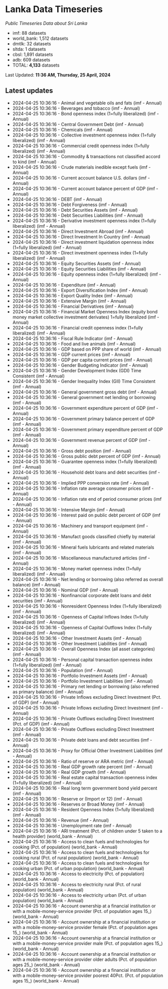 # Lanka Data Timeseries
*Public Timeseries Data about Sri Lanka*

* imf: 88 datasets
* world_bank: 1,512 datasets
* dmtlk: 32 datasets
* sltda: 1 datasets
* cbsl: 1,891 datasets
* adb: 609 datasets
* TOTAL: **4,133** datasets

Last Updated: **11:36 AM, Thursday, 25 April, 2024**

## Latest updates

* 2024-04-25 10:36:16 - Animal and vegetable oils and fats (imf - Annual)
* 2024-04-25 10:36:16 - Beverages and tobacco (imf - Annual)
* 2024-04-25 10:36:16 - Bond openness index (1=fully liberalized) (imf - Annual)
* 2024-04-25 10:36:16 - Central Government Debt (imf - Annual)
* 2024-04-25 10:36:16 - Chemicals (imf - Annual)
* 2024-04-25 10:36:16 - Collective investment openness index (1=fully liberalized) (imf - Annual)
* 2024-04-25 10:36:16 - Commercial credit openness index (1=fully liberalized) (imf - Annual)
* 2024-04-25 10:36:16 - Commodity & transactions not classified accord to kind (imf - Annual)
* 2024-04-25 10:36:16 - Crude materials inedible except fuels (imf - Annual)
* 2024-04-25 10:36:16 - Current account balance U.S. dollars (imf - Annual)
* 2024-04-25 10:36:16 - Current account balance percent of GDP (imf - Annual)
* 2024-04-25 10:36:16 - DEBT (imf - Annual)
* 2024-04-25 10:36:16 - Debt Forgiveness (imf - Annual)
* 2024-04-25 10:36:16 - Debt Securities Assets (imf - Annual)
* 2024-04-25 10:36:16 - Debt Securities Liabilities (imf - Annual)
* 2024-04-25 10:36:16 - Derivative investment openness index (1=fully liberalized) (imf - Annual)
* 2024-04-25 10:36:16 - Direct Investment Abroad (imf - Annual)
* 2024-04-25 10:36:16 - Direct Investment In Country (imf - Annual)
* 2024-04-25 10:36:16 - Direct investment liquidation openness index (1=fully liberalized) (imf - Annual)
* 2024-04-25 10:36:16 - Direct investment openness index (1=fully liberalized) (imf - Annual)
* 2024-04-25 10:36:16 - Equity Securities Assets (imf - Annual)
* 2024-04-25 10:36:16 - Equity Securities Liabilities (imf - Annual)
* 2024-04-25 10:36:16 - Equity openness index (1=fully liberalized) (imf - Annual)
* 2024-04-25 10:36:16 - Expenditure (imf - Annual)
* 2024-04-25 10:36:16 - Export Diversification Index (imf - Annual)
* 2024-04-25 10:36:16 - Export Quality Index (imf - Annual)
* 2024-04-25 10:36:16 - Extensive Margin (imf - Annual)
* 2024-04-25 10:36:16 - Financial Derivatives (imf - Annual)
* 2024-04-25 10:36:16 - Financial Market Openness Index (equity bond money market collective investment derivates) 1=fully liberalized (imf - Annual)
* 2024-04-25 10:36:16 - Financial credit openness index (1=fully liberalized) (imf - Annual)
* 2024-04-25 10:36:16 - Fiscal Rule Indicator (imf - Annual)
* 2024-04-25 10:36:16 - Food and live animals (imf - Annual)
* 2024-04-25 10:36:16 - GDP based on PPP share of world (imf - Annual)
* 2024-04-25 10:36:16 - GDP current prices (imf - Annual)
* 2024-04-25 10:36:16 - GDP per capita current prices (imf - Annual)
* 2024-04-25 10:36:16 - Gender Budgeting Indicator (imf - Annual)
* 2024-04-25 10:36:16 - Gender Development Index (GDI) Time Consistent (imf - Annual)
* 2024-04-25 10:36:16 - Gender Inequality Index (GII) Time Consistent (imf - Annual)
* 2024-04-25 10:36:16 - General government gross debt (imf - Annual)
* 2024-04-25 10:36:16 - General government net lending or borrowing (imf - Annual)
* 2024-04-25 10:36:16 - Government expenditure percent of GDP (imf - Annual)
* 2024-04-25 10:36:16 - Government primary balance percent of GDP (imf - Annual)
* 2024-04-25 10:36:16 - Government primary expenditure percent of GDP (imf - Annual)
* 2024-04-25 10:36:16 - Government revenue percent of GDP (imf - Annual)
* 2024-04-25 10:36:16 - Gross debt position (imf - Annual)
* 2024-04-25 10:36:16 - Gross public debt percent of GDP (imf - Annual)
* 2024-04-25 10:36:16 - Guarantee openness index (1=fully liberalized) (imf - Annual)
* 2024-04-25 10:36:16 - Household debt loans and debt securities (imf - Annual)
* 2024-04-25 10:36:16 - Implied PPP conversion rate (imf - Annual)
* 2024-04-25 10:36:16 - Inflation rate average consumer prices (imf - Annual)
* 2024-04-25 10:36:16 - Inflation rate end of period consumer prices (imf - Annual)
* 2024-04-25 10:36:16 - Intensive Margin (imf - Annual)
* 2024-04-25 10:36:16 - Interest paid on public debt percent of GDP (imf - Annual)
* 2024-04-25 10:36:16 - Machinery and transport equipment (imf - Annual)
* 2024-04-25 10:36:16 - Manufact goods classified chiefly by material (imf - Annual)
* 2024-04-25 10:36:16 - Mineral fuels lubricants and related materials (imf - Annual)
* 2024-04-25 10:36:16 - Miscellaneous manufactured articles (imf - Annual)
* 2024-04-25 10:36:16 - Money market openness index (1=fully liberalized) (imf - Annual)
* 2024-04-25 10:36:16 - Net lending or borrowing (also referred as overall balance) (imf - Annual)
* 2024-04-25 10:36:16 - Nominal GDP (imf - Annual)
* 2024-04-25 10:36:16 - Nonfinancial corporate debt loans and debt securities (imf - Annual)
* 2024-04-25 10:36:16 - Nonresident Openness Index (1=fully liberalized) (imf - Annual)
* 2024-04-25 10:36:16 - Openness of Capital Inflows Index (1=fully liberalized) (imf - Annual)
* 2024-04-25 10:36:16 - Openness of Capital Outflows Index (1=fully liberalized) (imf - Annual)
* 2024-04-25 10:36:16 - Other Investment Assets (imf - Annual)
* 2024-04-25 10:36:16 - Other Investment Liabilities (imf - Annual)
* 2024-04-25 10:36:16 - Overall Openness Index (all asset categories) (imf - Annual)
* 2024-04-25 10:36:16 - Personal capital transaction openness index (1=fully liberalized) (imf - Annual)
* 2024-04-25 10:36:16 - Population (imf - Annual)
* 2024-04-25 10:36:16 - Portfolio Investment Assets (imf - Annual)
* 2024-04-25 10:36:16 - Portfolio Investment Liabilities (imf - Annual)
* 2024-04-25 10:36:16 - Primary net lending or borrowing (also referred as primary balance) (imf - Annual)
* 2024-04-25 10:36:16 - Private Inflows excluding Direct Investment (Pct. of GDP) (imf - Annual)
* 2024-04-25 10:36:16 - Private Inflows excluding Direct Investment (imf - Annual)
* 2024-04-25 10:36:16 - Private Outflows excluding Direct Investment (Pct. of GDP) (imf - Annual)
* 2024-04-25 10:36:16 - Private Outflows excluding Direct Investment (imf - Annual)
* 2024-04-25 10:36:16 - Private debt loans and debt securities (imf - Annual)
* 2024-04-25 10:36:16 - Proxy for Official Other Investment Liabilities (imf - Annual)
* 2024-04-25 10:36:16 - Ratio of reserve or ARA metric (imf - Annual)
* 2024-04-25 10:36:16 - Real GDP growth rate percent (imf - Annual)
* 2024-04-25 10:36:16 - Real GDP growth (imf - Annual)
* 2024-04-25 10:36:16 - Real estate capital transaction openness index (1=fully liberalized) (imf - Annual)
* 2024-04-25 10:36:16 - Real long term government bond yield percent (imf - Annual)
* 2024-04-25 10:36:16 - Reserve or (Import or 12) (imf - Annual)
* 2024-04-25 10:36:16 - Reserves or Broad Money (imf - Annual)
* 2024-04-25 10:36:16 - Resident Openness Index (1=fully liberalized) (imf - Annual)
* 2024-04-25 10:36:16 - Revenue (imf - Annual)
* 2024-04-25 10:36:16 - Unemployment rate (imf - Annual)
* 2024-04-25 10:36:16 - ARI treatment (Pct. of children under 5 taken to a health provider) (world_bank - Annual)
* 2024-04-25 10:36:16 - Access to clean fuels and technologies for cooking (Pct. of population) (world_bank - Annual)
* 2024-04-25 10:36:16 - Access to clean fuels and technologies for cooking rural (Pct. of rural population) (world_bank - Annual)
* 2024-04-25 10:36:16 - Access to clean fuels and technologies for cooking urban (Pct. of urban population) (world_bank - Annual)
* 2024-04-25 10:36:16 - Access to electricity (Pct. of population) (world_bank - Annual)
* 2024-04-25 10:36:16 - Access to electricity rural (Pct. of rural population) (world_bank - Annual)
* 2024-04-25 10:36:16 - Access to electricity urban (Pct. of urban population) (world_bank - Annual)
* 2024-04-25 10:36:16 - Account ownership at a financial institution or with a mobile-money-service provider (Pct. of population ages 15_) (world_bank - Annual)
* 2024-04-25 10:36:16 - Account ownership at a financial institution or with a mobile-money-service provider female (Pct. of population ages 15_) (world_bank - Annual)
* 2024-04-25 10:36:16 - Account ownership at a financial institution or with a mobile-money-service provider male (Pct. of population ages 15_) (world_bank - Annual)
* 2024-04-25 10:36:16 - Account ownership at a financial institution or with a mobile-money-service provider older adults (Pct. of population ages 25_) (world_bank - Annual)
* 2024-04-25 10:36:16 - Account ownership at a financial institution or with a mobile-money-service provider poorest 40Pct. (Pct. of population ages 15_) (world_bank - Annual)